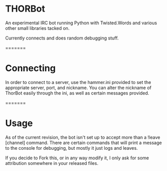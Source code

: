 THORBot
=======

An experimental IRC bot running Python
with Twisted.Words and various other
small libraries tacked on.

Currently connects and does random debugging stuff.

=======

Connecting
=======

In order to connect to a server, use the hammer.ini provided to set the appropriate server, port, and nickname.
You can alter the nickname of ThorBot easily through the ini, as well as certain messages provided.

=======

Usage
=======

As of the current revision, the bot isn't set up to accept more than a !leave [channel] command. There are certain
commands that will print a message to the console for debugging, but mostly it just logs and leaves.

If you decide to Fork this, or in any way modify it, I only ask for some attribution somewhere in your released files.
